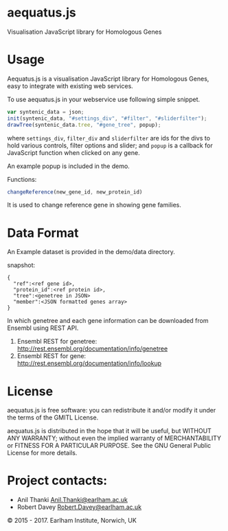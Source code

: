 # aequatus.js
Visualisation JavaScript library for Homologous Genes 

# Usage

Aequatus.js is a visualisation JavaScript library for Homologous Genes, easy to integrate with existing web services.

To use aequatus.js in your webservice use following simple snippet.

```javascript
var syntenic_data = json;
init(syntenic_data, "#settings_div", "#filter", "#sliderfilter");
drawTree(syntenic_data.tree, "#gene_tree", popup);
```

where `settings_div`, `filter_div` and `sliderfilter` are ids for the divs to hold various controls, filter options and slider; and `popup` is a callback for JavaScript function when clicked on any gene.

An example popup is included in the demo.

Functions:
```javascript
changeReference(new_gene_id, new_protein_id)
```
It is used to change reference gene in showing gene families.

# Data Format
An Example dataset is provided in the demo/data directory. 

snapshot:
```
{
  "ref":<ref gene id>,
  "protein_id":<ref protein id>,
  "tree":<genetree in JSON>
  "member":<JSON formatted genes array>
}
```

In which genetree and each gene information can be downloaded from Ensembl using REST API. 

1. Ensembl REST for genetree: http://rest.ensembl.org/documentation/info/genetree
2. Ensembl REST for gene: http://rest.ensembl.org/documentation/info/lookup

# License

aequatus.js is free software: you can redistribute it and/or modify it under the terms of the GMITL License.

aequatus.js is distributed in the hope that it will be useful, but WITHOUT ANY WARRANTY; without even the implied warranty of MERCHANTABILITY or FITNESS FOR A PARTICULAR PURPOSE. See the GNU General Public License for more details.


# <a name="contacts"></a> Project contacts: 
* Anil Thanki <Anil.Thanki@earlham.ac.uk>
* Robert Davey <Robert.Davey@earlham.ac.uk>


© 2015 - 2017. Earlham Institute, Norwich, UK

